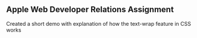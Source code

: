 ## Apple Web Developer Relations Assignment

Created a short demo with explanation of how the text-wrap feature in CSS works
